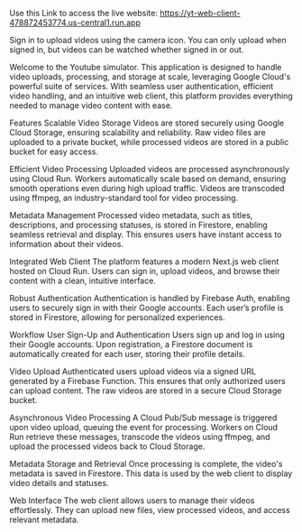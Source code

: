 Use this Link to access the live website: 
https://yt-web-client-478872453774.us-central1.run.app

Sign in to upload videos using the camera icon. You can only upload when signed in, but videos can be watched whether signed in or out.

Welcome to the Youtube simulator. This application is designed to handle video uploads, processing, and storage at scale, leveraging Google Cloud's powerful suite of services. With seamless user authentication, efficient video handling, and an intuitive web client, this platform provides everything needed to manage video content with ease.

Features
Scalable Video Storage
Videos are stored securely using Google Cloud Storage, ensuring scalability and reliability. Raw video files are uploaded to a private bucket, while processed videos are stored in a public bucket for easy access.

Efficient Video Processing
Uploaded videos are processed asynchronously using Cloud Run. Workers automatically scale based on demand, ensuring smooth operations even during high upload traffic. Videos are transcoded using ffmpeg, an industry-standard tool for video processing.

Metadata Management
Processed video metadata, such as titles, descriptions, and processing statuses, is stored in Firestore, enabling seamless retrieval and display. This ensures users have instant access to information about their videos.

Integrated Web Client
The platform features a modern Next.js web client hosted on Cloud Run. Users can sign in, upload videos, and browse their content with a clean, intuitive interface.

Robust Authentication
Authentication is handled by Firebase Auth, enabling users to securely sign in with their Google accounts. Each user’s profile is stored in Firestore, allowing for personalized experiences.

Workflow
User Sign-Up and Authentication
Users sign up and log in using their Google accounts. Upon registration, a Firestore document is automatically created for each user, storing their profile details.

Video Upload
Authenticated users upload videos via a signed URL generated by a Firebase Function. This ensures that only authorized users can upload content. The raw videos are stored in a secure Cloud Storage bucket.

Asynchronous Video Processing
A Cloud Pub/Sub message is triggered upon video upload, queuing the event for processing. Workers on Cloud Run retrieve these messages, transcode the videos using ffmpeg, and upload the processed videos back to Cloud Storage.

Metadata Storage and Retrieval
Once processing is complete, the video's metadata is saved in Firestore. This data is used by the web client to display video details and statuses.

Web Interface
The web client allows users to manage their videos effortlessly. They can upload new files, view processed videos, and access relevant metadata.

